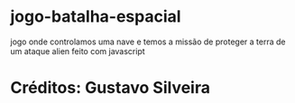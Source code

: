 # jogo-batalha-espacial
jogo onde controlamos uma nave e temos a missão de proteger a terra de um ataque alien feito com javascript
# Créditos: Gustavo Silveira
